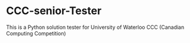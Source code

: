 # CCC-senior-Tester
This is a Python solution tester for University of Waterloo CCC (Canadian Computing Competition)
